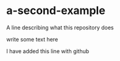# a-second-example
A line describing what this repository does

write some text here

I have added this line with github
